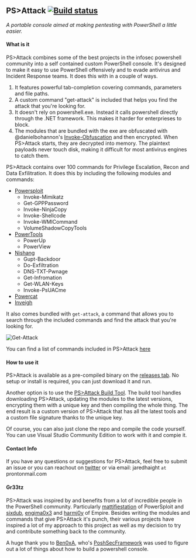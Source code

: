 ## PS>Attack [![Build status](https://ci.appveyor.com/api/projects/status/x8doqg2vv73f131x?svg=true)](https://ci.appveyor.com/project/jaredhaight/pspunch)

_A portable console aimed at making pentesting with PowerShell a little easier._

#### What is it
PS>Attack combines some of the best projects in the infosec powershell community into a self contained custom PowerShell console. It's designed to make it easy to use PowerShell offensively and to evade antivirus and Incident Response teams. It does this with in a couple of ways.

1. It features powerful tab-completion covering commands, parameters and file paths.
2. A custom command "get-attack" is included that helps you find the attack that you're looking for.
3. It doesn't rely on powershell.exe. Instead it calls powershell directly through the .NET framework. This makes it harder for enterprieses to block.
4. The modules that are bundled with the exe are obfuscated with @danielbohannon's [Invoke-Obfuscation](https://github.com/danielbohannon/Invoke-Obfuscation) and then encrypted. When PS>Attack starts, they are decrypted into memory. The plaintext payloads never touch disk, making it difficult for most antivirus engines to catch them.

PS>Attack contains over 100 commands for Privilege Escalation, Recon and Data Exfilitration. It does this by including the following modules and commands:

* [Powersploit](https://github.com/PowerShellMafia/PowerSploit)
  - Invoke-Mimikatz
  - Get-GPPPassword
  - Invoke-NinjaCopy
  - Invoke-Shellcode
  - Invoke-WMICommand
  - VolumeShadowCopyTools
* [PowerTools](https://github.com/PowerShellEmpire/PowerTools)
  - PowerUp
  - PowerView
* [Nishang](https://github.com/samratashok/nishang)
  - Gupt-Backdoor
  - Do-Exfiltration
  - DNS-TXT-Pwnage
  - Get-Infromation
  - Get-WLAN-Keys
  - Invoke-PsUACme
* [Powercat](https://github.com/besimorhino/powercat)
* [Inveigh](https://github.com/Kevin-Robertson/Inveigh)

It also comes bundled with `get-attack`, a command that allows you to search through the included commands and find the attack that you're looking for.

![Get-Attack](http://i.imgur.com/XKUEvkl.png)

You can find a list of commands included in PS>Attack [here](https://docs.google.com/spreadsheets/d/10Axl5VE08FJGrAh0NjQ_JEskxDfRvHIgUANdnTH3z3Y/edit?usp=sharing)


#### How to use it
PS>Attack is available as a pre-compiled binary on the [releases tab](https://www.github.com/jaredhaight/PSAttack/releases/). No setup or install is required, you can just download it and run.

Another option is to use the [PS>Attack Build Tool](https://www.github.com/jaredhaight/PSAttackBuildTool). The build tool handles downloading PS>Attack, updating the modules to the latest versions, encrypting them with a unique key and then compiling the whole thing. The end result is a custom version of PS>Attack that has all the latest tools and a custom file signature thanks to the unique key.

Of course, you can also just clone the repo and compile the code yourself. You can use Visual Studio Community Edition to work with it and compie it.

#### Contact Info
If you have any questions or suggestions for PS>Attack, feel free to submit an issue or you can reachout on [twitter](https://www.twitter.com/jaredhaight) or via email: jaredhaight `at` prontonmail.com

#### Gr33tz
PS>Attack was inspired by and benefits from a lot of incredible people in the PowerShell community. Particularly [mattifiestation](https://twitter.com/mattifestation) of PowerSploit and [sixdub](https://twitter.com/sixdub), [engima0x3](https://twitter.com/enigma0x3) and [harmj0y](https://twitter.com/HarmJ0y) of Empire. Besides writing the modules and commands that give PS>Attack it's punch, their various projects have inspired a lot of my approach to this project as well as my decision to try and contribute something back to the community.

A huge thank you to [Ben0xA](https://twitter.com/ben0xa), who's [PoshSecFramework](https://github.com/PoshSec/PoshSecFramework) was used to figure out a lot of things about how to build a powershell console.
